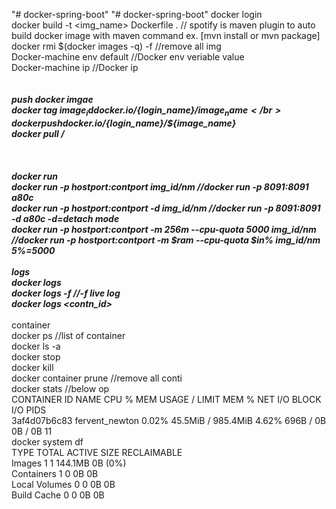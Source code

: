 "# docker-spring-boot" 
"# docker-spring-boot" 
docker login</br>docker build -t <img_name> Dockerfile .		// spotify is maven plugin to auto build docker image with maven command ex. [mvn install or mvn package]</br>docker rmi $(docker images -q) -f   		//remove all img</br>Docker-machine env default			//Docker env veriable value</br>Docker-machine ip				//Docker ip</br></br></br>*************push docker imgae</br>docker tag ${image_id} docker.io/${login_name}/${image_name} </br>docker push docker.io/${login_name}/${image_name}</br>docker pull <repo>/<imgae></br></br></br></br>*************docker run</br>docker run -p hostport:contport  img_id/nm        						  //docker run -p 8091:8091 a80c</br>docker run -p hostport:contport -d img_id/nm    						  //docker run -p 8091:8091 -d a80c  -d=detach mode</br>docker run -p hostport:contport -m 256m --cpu-quota 5000 img_id/nm        //docker run -p hostport:contport -m $ram --cpu-quota $in% img_id/nm   5%=5000</br></br>************* logs</br>docker logs</br>docker logs -f 									 //-f live log</br>docker logs <contn_id></br></br>************* container</br>docker ps  //list of container</br>docker ls -a</br>docker stop</br>docker kill</br>docker container prune  //remove all conti</br>docker stats            //below op</br>	CONTAINER ID        NAME                CPU %               MEM USAGE / LIMIT    MEM %               NET I/O             BLOCK I/O           PIDS</br>	3af4d07b6c83        fervent_newton      0.02%               45.5MiB / 985.4MiB   4.62%               696B / 0B           0B / 0B             11</br>docker system df</br>	TYPE                TOTAL               ACTIVE              SIZE                RECLAIMABLE</br>	Images              1                   1                   144.1MB             0B (0%)</br>	Containers          1                   0                   0B                  0B</br>	Local Volumes       0                   0                   0B                  0B</br>	Build Cache         0                   0                   0B                  0B	
